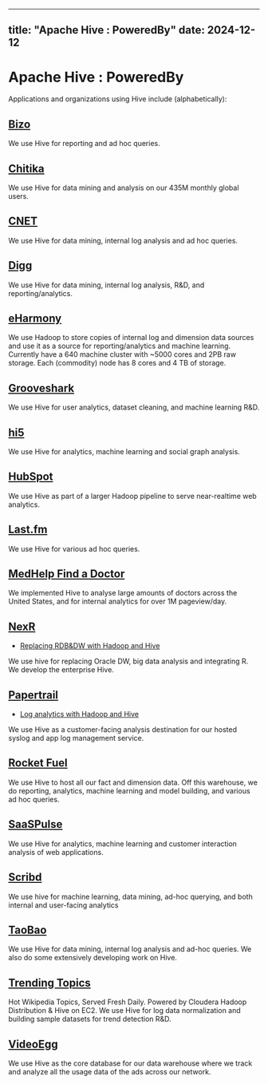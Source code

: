 ---

title: "Apache Hive : PoweredBy"
date: 2024-12-12
----------------

# Apache Hive : PoweredBy

Applications and organizations using Hive include (alphabetically):

## [Bizo](http://www.bizo.com)

We use Hive for reporting and ad hoc queries.

## [Chitika](http://www.chitika.com)

We use Hive for data mining and analysis on our 435M monthly global users.

## [CNET](http://www.cnet.com)

We use Hive for data mining, internal log analysis and ad hoc queries.

## [Digg](http://www.digg.com)

We use Hive for data mining, internal log analysis, R&D, and reporting/analytics.

## [eHarmony](http://www.eharmony.com)

We use Hadoop to store copies of internal log and dimension data sources and use it as a source for reporting/analytics and machine learning. Currently have a 640 machine cluster with ~5000 cores and 2PB raw storage. Each (commodity) node has 8 cores and 4 TB of storage.

## [Grooveshark](http://www.grooveshark.com)

We use Hive for user analytics, dataset cleaning, and machine learning R&D.

## [hi5](http://www.hi5.com)

We use Hive for analytics, machine learning and social graph analysis.

## [HubSpot](http://dev.hubspot.com/)

We use Hive as part of a larger Hadoop pipeline to serve near-realtime web analytics.

## [Last.fm](http://www.last.fm)

We use Hive for various ad hoc queries.

## [MedHelp Find a Doctor](http://www.medhelp.org/find-a-doctor)

We implemented Hive to analyse large amounts of doctors across the United States, and for internal analytics for over 1M pageview/day.

## [NexR](http://www.nexr.com)

* [Replacing RDB&DW with Hadoop and Hive](http://www.cloudera.com/resource/hadoop-world-2011-presentation-slides-replacing-rdb-dw-with-hadoop-and-hive-for-telco-big-data)

We use hive for replacing Oracle DW, big data analysis and integrating R. We develop the enterprise Hive.

## [Papertrail](http://papertrailapp.com/)

* [Log analytics with Hadoop and Hive](http://help.papertrailapp.com/kb/analytics/log-analytics-with-hadoop-and-hive)

We use Hive as a customer-facing analysis destination for our hosted syslog and app log management service.

## [Rocket Fuel](http://www.rocketfuelinc.com/)

We use Hive to host all our fact and dimension data. Off this warehouse, we do reporting, analytics, machine learning and model building, and various ad hoc queries.

## [SaaSPulse](http://www.saaspulse.com/)

We use Hive for analytics, machine learning and customer interaction analysis of web applications.

## [Scribd](http://www.scribd.com/)

We use hive for machine learning, data mining, ad-hoc querying, and both internal and user-facing analytics

## [TaoBao](http://www.taobao.com)

We use Hive for data mining, internal log analysis and ad-hoc queries. We also do some extensively developing work on Hive.

## [Trending Topics](http://www.trendingtopics.org)

Hot Wikipedia Topics, Served Fresh Daily. Powered by Cloudera Hadoop Distribution & Hive on EC2. We use Hive for log data normalization and building sample datasets for trend detection R&D.

## [VideoEgg](http://www.videoegg.com)

We use Hive as the core database for our data warehouse where we track and analyze all the usage data of the ads across our network.

